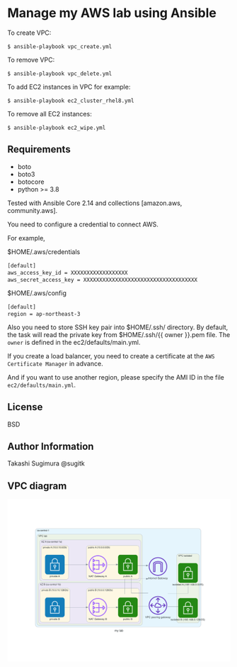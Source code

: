 Manage my AWS lab using Ansible
=================================

To create VPC:

```
$ ansible-playbook vpc_create.yml
```

To remove VPC:

```
$ ansible-playbook vpc_delete.yml
```

To add EC2 instances in VPC for example:

```
$ ansible-playbook ec2_cluster_rhel8.yml
```

To remove all EC2 instances:
```
$ ansible-playbook ec2_wipe.yml
```

Requirements
------------

- boto
- boto3
- botocore
- python >= 3.8

Tested with Ansible Core 2.14 and collections [amazon.aws, community.aws]. 

You need to configure a credential to connect AWS.

For example, 

$HOME/.aws/credentials

```
[default]
aws_access_key_id = XXXXXXXXXXXXXXXXXX
aws_secret_access_key = XXXXXXXXXXXXXXXXXXXXXXXXXXXXXXXXXXXX
```

$HOME/.aws/config
```
[default]
region = ap-northeast-3
```

Also you need to store SSH key pair into $HOME/.ssh/ directory.
By default, the task will read the private key from $HOME/.ssh/{{ owner }}.pem file.  The `owner` is defined in the ec2/defaults/main.yml.

If you create a load balancer, you need to create a certificate at the `AWS Certificate Manager` in advance.

And if you want to use another region, please specify the AMI ID in the file `ec2/defaults/main.yml`.


License
-------

BSD

Author Information
------------------

Takashi Sugimura @sugitk


VPC diagram
----
![lab diagram](my_lab.png)


